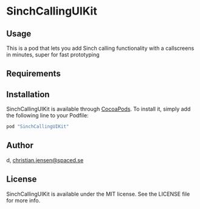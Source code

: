 # SinchCallingUIKit

<!--[![CI Status](http://img.shields.io/travis/d/SinchCallingUIKit.svg?style=flat)](https://travis-ci.org/d/SinchCallingUIKit)-->
<!--[![Version](https://img.shields.io/cocoapods/v/SinchCallingUIKit.svg?style=flat)](http://cocoapods.org/pods/SinchCallingUIKit)-->
<!--[![License](https://img.shields.io/cocoapods/l/SinchCallingUIKit.svg?style=flat)](http://cocoapods.org/pods/SinchCallingUIKit)-->
<!--[![Platform](https://img.shields.io/cocoapods/p/SinchCallingUIKit.svg?style=flat)](http://cocoapods.org/pods/SinchCallingUIKit)-->

## Usage

This is a pod that lets you add Sinch calling functionality with a callscreens in minutes, super for fast prototyping 

## Requirements

## Installation

SinchCallingUIKit is available through [CocoaPods](http://cocoapods.org). To install
it, simply add the following line to your Podfile:

```ruby
pod "SinchCallingUIKit"
```

 
## Author

d, christian.jensen@spaced.se

## License

SinchCallingUIKit is available under the MIT license. See the LICENSE file for more info.
